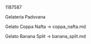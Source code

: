1187587

Gelateria Padovana

Gelato Coppa Nafta -> coppa_nafta.md

Gelato Banana Split -> banana_split.md
